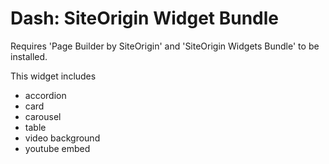 # Dash: SiteOrigin Widget Bundle

Requires 'Page Builder by SiteOrigin' and 'SiteOrigin Widgets Bundle' to be installed.

This widget includes

  - accordion
  - card
  - carousel
  - table
  - video background
  - youtube embed

